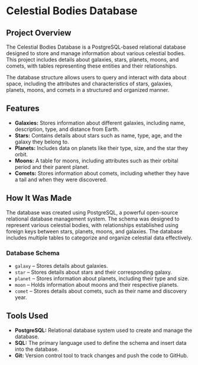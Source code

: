 
# Celestial Bodies Database

## Project Overview

The Celestial Bodies Database is a PostgreSQL-based relational database designed to store and manage information about various celestial bodies. This project includes details about galaxies, stars, planets, moons, and comets, with tables representing these entities and their relationships.

The database structure allows users to query and interact with data about space, including the attributes and characteristics of stars, galaxies, planets, moons, and comets in a structured and organized manner.

## Features

- **Galaxies:** Stores information about different galaxies, including name, description, type, and distance from Earth.
- **Stars:** Contains details about stars such as name, type, age, and the galaxy they belong to.
- **Planets:** Includes data on planets like their type, size, and the star they orbit.
- **Moons:** A table for moons, including attributes such as their orbital period and their parent planet.
- **Comets:** Stores information about comets, including whether they have a tail and when they were discovered.

## How It Was Made

The database was created using PostgreSQL, a powerful open-source relational database management system. The schema was designed to represent various celestial bodies, with relationships established using foreign keys between stars, planets, moons, and galaxies. The database includes multiple tables to categorize and organize celestial data effectively.

### Database Schema
- `galaxy` – Stores details about galaxies.
- `star` – Stores details about stars and their corresponding galaxy.
- `planet` – Stores information about planets, including their type and size.
- `moon` – Holds information about moons and their respective planets.
- `comet` – Stores details about comets, such as their name and discovery year.

## Tools Used

- **PostgreSQL:** Relational database system used to create and manage the database.
- **SQL:** The primary language used to define the schema and insert data into the database.
- **Git:** Version control tool to track changes and push the code to GitHub.
